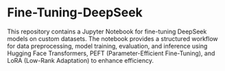 # Fine-Tuning-DeepSeek
This repository contains a Jupyter Notebook for fine-tuning DeepSeek models on custom datasets. The notebook provides a structured workflow for data preprocessing, model training, evaluation, and inference using Hugging Face Transformers, PEFT (Parameter-Efficient Fine-Tuning), and LoRA (Low-Rank Adaptation) to enhance efficiency.
